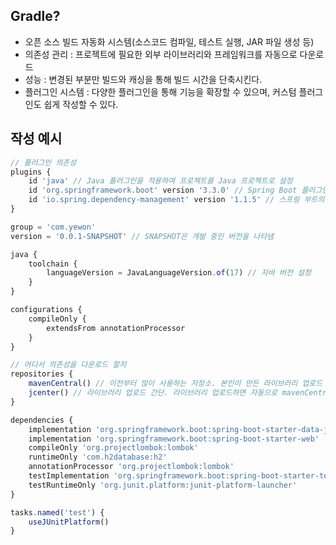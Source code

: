 ## Gradle?
- 오픈 소스 빌드 자동화 시스템(소스코드 컴파일, 테스트 실행, JAR 파일 생성 등)
- 의존성 관리 : 프로젝트에 필요한 외부 라이브러리와 프레임워크를 자동으로 다운로드
- 성능 : 변경된 부분만 빌드와 캐싱을 통해 빌드 시간을 단축시킨다.
- 플러그인 시스템 :  다양한 플러그인을 통해 기능을 확장할 수 있으며, 커스텀 플러그인도 쉽게 작성할 수 있다. 

## 작성 예시
```jsx
// 플러그인 의존성
plugins {
	id 'java' // Java 플러그인을 적용하여 프로젝트를 Java 프로젝트로 설정
	id 'org.springframework.boot' version '3.3.0' // Spring Boot 플러그인을 적용하여 Spring Boot 관련 기능을 사용
	id 'io.spring.dependency-management' version '1.1.5' // 스프링 부트의 의존성들을 관리해주는 플러그인이라 꼭 추가해야만 함.
} 

group = 'com.yewon'
version = '0.0.1-SNAPSHOT' // SNAPSHOT은 개발 중인 버전을 나타냄

java {
	toolchain {
		languageVersion = JavaLanguageVersion.of(17) // 자바 버전 설정
	}
}

configurations {
	compileOnly {
		extendsFrom annotationProcessor
	}
}

// 어디서 의존성을 다운로드 할지 
repositories {
	mavenCentral() // 이전부터 많이 사용하는 저장소. 본인이 만든 라이브러리 업로드 하기 힘듦.
	jcenter() // 라이브러리 업로드 간단. 라이브러리 업로드하면 자동으로 mavenCentral에도 올라감. 점점 jcenter로 이동하는 추세. 두개 모두 적어놔도됌. 
}

dependencies {
	implementation 'org.springframework.boot:spring-boot-starter-data-jpa'
	implementation 'org.springframework.boot:spring-boot-starter-web'
	compileOnly 'org.projectlombok:lombok'
	runtimeOnly 'com.h2database:h2'
	annotationProcessor 'org.projectlombok:lombok'
	testImplementation 'org.springframework.boot:spring-boot-starter-test'
	testRuntimeOnly 'org.junit.platform:junit-platform-launcher'
}

tasks.named('test') {
	useJUnitPlatform()
}

```
